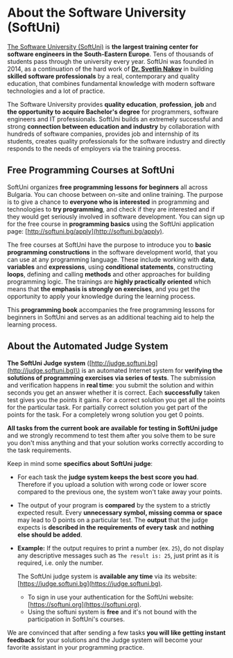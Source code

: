 # About the Software University \(SoftUni\)

[The Software University \(SoftUni\)](http://softuni.bg) is **the largest training center for software engineers in the South-Eastern Europe**. Tens of thousands of students pass through the university every year. SoftUni was founded in 2014, as a continuation of the hard work of [**Dr. Svetlin Nakov**](http://nakov.com) in building **skilled software professionals** by a real, contemporary and quality education, that combines fundamental knowledge with modern software technologies and a lot of practice.

The Software University provides **quality education**, **profession**, **job** and **the opportunity to acquire Bachelor's degree** for programmers, software engineers and IT professionals. SoftUni builds an extremely successful and strong **connection between education and industry** by collaboration with hundreds of software companies, provides job and internship of its students, creates quality professionals for the software industry and directly responds to the needs of employers via the training process.

## Free Programming Courses at SoftUni

SoftUni organizes **free programming lessons for beginners** all across Bulgaria. You can choose between on-site and online training. The purpose is to give a chance to **everyone who is interested** in programming and technologies to **try programming**, and check if they are interested and if they would get seriously involved in software development. You can sign up for the free course in **programming basics** using the SoftUni application page: [http://softuni.bg/apply](http://softuni.bg/apply).

The free courses at SoftUni have the purpose to introduce you to **basic programming constructions** in the software development world, that you can use at any programming language. These include working with **data**, **variables** and **expressions**, using **conditional statements**, constructing **loops**, defining and calling **methods** and other approaches for building programming logic. The trainings are **highly practically oriented** which means that **the emphasis is strongly on exercises**, and you get the opportunity to apply your knowledge during the learning process.

This **programming book** accompanies the free programming lessons for beginners in SoftUni and serves as an additional teaching aid to help the learning process.

## About the Automated Judge System

**The SoftUni Judge system** \([http://judge.softuni.bg](http://judge.softuni.bg)\) is an automated Internet system for **verifying the solutions of programming exercises via series of tests**. The submission and verification happens in **real time**: you submit the solution and within seconds you get an answer whether it is correct. Each **successfully** taken test gives you the points it gains. For a correct solution you get all the points for the particular task. For partially correct solution you get part of the points for the task. For a completely wrong solution you get 0 points.

**All tasks from the current book are available for testing in SoftUni judge** and we strongly recommend to test them after you solve them to be sure you don't miss anything and that your solution works correctly according to the task requirements.

Keep in mind some **specifics about SoftUni judge**:

* For each task the **judge system keeps the best score you had**. Therefore if you upload a solution with wrong code or lower score compared to the previous one, the system won't take away your points.
* The output of your program is **compared** by the system to a strictly expected result. Every **unnecessary symbol, missing comma or space** may lead to 0 points on a particular test. The **output** that the judge expects is **described in the requirements of every task** and **nothing else should be added**. 
* **Example:** If the output requires to print a number \(ex. `25`\), do not display any descriptive messаges such as `The result is: 25`, just print as it is required, i.e. only the number.

  The SoftUni judge system is **available any time** via its website: [https://judge.softuni.bg](https://judge.softuni.bg).

  * To sign in use your authentication for the SoftUni website: [https://softuni.org](https://softuni.org).
  * Using the softuni system is **free** and it's not bound with the participation in SoftUni's courses.

We are convinced that after sending a few tasks **you will like getting instant feedback** for your solutions and the Judge system will become your favorite assistant in your programming practice.
